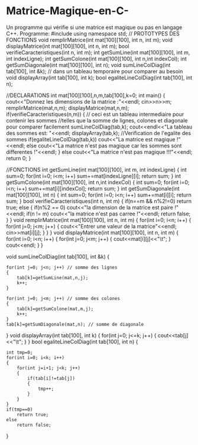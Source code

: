 # Matrice-Magique-en-C-
Un programme qui vérifie si une matrice est magique ou pas en langage C++.
Programme:
#include <iostream>
using namespace std;
// PROTOTYPES DES FONCTIONS
void remplirMatrice(int mat[100][100], int n, int m);
void displayMatrice(int mat[100][100], int n, int m);
bool verifieCaracteristiques(int n, int m);
int getSumLine(int mat[100][100], int m, int indexLigne);
int getSumColone(int mat[100][100], int n,int indexCol);
int getSumDiagonale(int mat[100][100], int n);
void sumLineColDiag(int tab[100], int &k); // dans un tableau temporaire pour comparer au besoin
void displayArray(int tab[100], int k);
bool egaliteLineColDiag(int tab[100], int n);

//DECLARATIONS
    int mat[100][100],n,m,tab[100],k=0;
int main()
{
    cout<<"Donnez les dimensions de la matrice :"<<endl;
    cin>>n>>m;
    remplirMatrice(mat,n,m);
    displayMatrice(mat,n,m);
    if(verifieCaracteristiques(n,m))
    {
        // ceci est un tableau intermediaire pour contenir les sommes
        //telles que la somme de lignes, colones et diagonale pour comparer facilement
        sumLineColDiag(tab,k);
        cout<<endl<<"La tableau des sommes est: "<<endl;
        displayArray(tab,k);
        //Verification de l'egalite des sommes
        if(egaliteLineColDiag(tab,k))
            cout<<"La matrice est magique !"<<endl;
        else
            cout<<"La matrice n'est pas magique car les sommes sont differentes !"<<endl;
    }
    else
        cout<<"La matrice n'est pas magique !!!"<<endl;
    return 0;
}

//FONCTIONS
int getSumLine(int mat[100][100], int m, int indexLigne)
{
    int sum=0;
    for(int i=0; i<m; i++)
        sum+=mat[indexLigne][i];
    return sum;
}
int getSumColone(int mat[100][100], int n,int indexCol)
{
    int sum=0;
    for(int i=0; i<n; i++)
        sum+=mat[i][indexCol];
    return sum;
}
int getSumDiagonale(int mat[100][100], int n)
{
    int sum=0;
    for(int i=0; i<n; i++)
        sum+=mat[i][i];
    return sum;
}
bool verifieCaracteristiques(int n, int m)
{
    if(n==m && n%2!=0)
        return true;
    else
    {
        if(n%2 == 0)
            cout<<"la dimension de la matrice est paire !"<<endl;
        if(n != m)
            cout<<"la matrice n'est pas carree !"<<endl;
        return false;
    }
}
void remplirMatrice(int mat[100][100], int n, int m)
{
    for(int i=0; i<n; i++)
    {
        for(int j=0; j<m; j++)
        {
            cout<<"Entrer une valeur de la matrice"<<endl;
            cin>>mat[i][j];
        }
    }
}
void displayMatrice(int mat[100][100], int n, int m)
{
    for(int i=0; i<n; i++)
    {
        for(int j=0; j<m; j++)
        {
            cout<<mat[i][j]<<"\t";
        }
        cout<<endl;
    }
}

void sumLineColDiag(int tab[100], int &k)
{

    for(int j=0; j<n; j++) // somme des lignes
    {
        tab[k]=getSumLine(mat,n,j);
        k++;
    }

    for(int j=0; j<m; j++) // somme des colones
    {
        tab[k]=getSumColone(mat,m,j);
        k++;
    }
    tab[k]=getSumDiagonale(mat,n); // somme de diagonale
}
void displayArray(int tab[100], int k)
{
    for(int j=0; j<=k; j++)
    {
        cout<<tab[j]<<"\t";
    }
}
bool egaliteLineColDiag(int tab[100], int n)
{

    int tmp=0;
    for(int i=0; i<k; i++)
    {
        for(int j=i+1; j<k; j++)
        {
            if(tab[i]!=tab[j])
            {
                tmp++;
            }
        }
    }
    if(tmp==0)
        return true;
    else
        return false;
}
